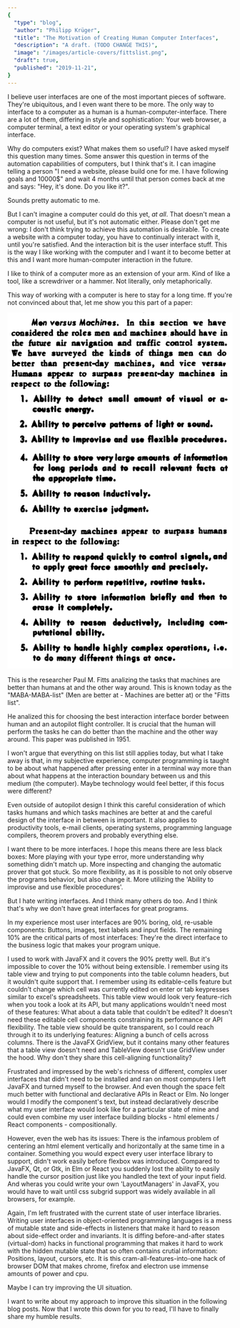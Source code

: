 ```yaml
---
{
  "type": "blog",
  "author": "Philipp Krüger",
  "title": "The Motivation of Creating Human Computer Interfaces",
  "description": "A draft. (TODO CHANGE THIS)",
  "image": "/images/article-covers/fittslist.png",
  "draft": true,
  "published": "2019-11-21",
}
---
```


I believe user interfaces are one of the most important pieces of software. They're ubiquitous, and I even want there to be more. The only way to interface to a computer as a human is a human-computer-interface. There are a lot of them, differing in style and sophistication: Your web browser, a computer terminal, a text editor or your operating system's graphical interface.

Why do computers exist? What makes them so useful?
I have asked myself this question many times. Some answer this question in terms of the automation capabilities of computers, but I think that's it. I can imagine telling a person "I need a website, please build one for me. I have following goals and 10000$" and wait 4 months until that person comes back at me and says: "Hey, it's done. Do you like it?".

Sounds pretty automatic to me.

But I can't imagine a computer could do this yet, _at all_. That doesn't mean a computer is not useful, but it's not automatic either. Please don't get me wrong: I don't think trying to achieve this automation is desirable. To create a website with a computer today, you have to continually interact with it, until you're satisfied. And the interaction bit is the user interface stuff. This is the way I like working with the computer and I want it to become better at this and I want more human-computer interaction in the future.

I like to think of a computer more as an extension of your arm. Kind of like a tool, like a screwdriver or a hammer. Not literally, only metaphorically.

This way of working with a computer is here to stay for a long time. ff you're not convinced about that, let me show you this part of a paper:

![A scan of a paper that contains Paul M. Fitts' comparison of humans and machines](/images/content/FirstMABAMABA.png)

This is the researcher Paul M. Fitts analizing the tasks that machines are better than humans at and the other way around. This is known today as the "MABA-MABA-list" (Men are better at - Machines are better at) or the "Fitts list".

He analized this for choosing the best interaction interface border between human and an autopilot flight controller. It is crucial that the human will perform the tasks he can do better than the machine and the other way around. This paper was published in 1951.

I won't argue that everything on this list still applies today, but what I take away is that, in my subjective experience, computer programming is taught to be about what happened after pressing enter in a terminal way more than about what happens at the interaction boundary between us and this medium (the computer). Maybe technology would feel better, if this focus were different?

Even outside of autopilot design I think this careful consideration of which tasks humans and which tasks machines are better at and the careful design of the interface in between is important. It also applies to productivity tools, e-mail clients, operating systems, programming language compilers, theorem provers and probably everything else.

I want there to be more interfaces. I hope this means there are less black boxes:
More playing with your type error, more understanding why something didn't match up.
More inspecting and changing the automatic prover that got stuck.
So more flexibility, as it is possible to not only observe the programs behavior, but also change it.
More utilizing the 'Ability to improvise and use flexible procedures'.

But I hate writing interfaces. And I think many others do too. And I think that's why we don't have great interfaces for great programs.

In my experience most user interfaces are 90% boring, old, re-usable components: Buttons, images, text labels and input fields. The remaining 10% are the critical parts of most interfaces: They're the direct interface to the business logic that makes your program unique.

I used to work with JavaFX and it covers the 90% pretty well. But it's impossible to cover the 10% without being extensible. I remember using its table view and trying to put components into the table column headers, but it wouldn't quite support that. I remember using its editable-cells feature but couldn't change which cell was currently edited on enter or tab keypresses similar to excel's spreadsheets.
This table view would look very feature-rich when you took a look at its API, but many applications wouldn't need most of these features: What about a data table that couldn't be edited? It doesn't need these editable cell components constraining its performance or API flexibility.
The table view should be quite transparent, so I could reach through it to its underlying features: Aligning a bunch of cells across columns.
There is the JavaFX GridView, but it contains many other features that a table view doesn't need and TableView doesn't use GridView under the hood. Why don't they share this cell-aligning functionality?

Frustrated and impressed by the web's richness of different, complex user interfaces that didn't need to be installed and ran on most computers I left JavaFX and turned myself to the browser. And even though the space felt much better with functional and declarative APIs in React or Elm. No longer would I modify the component's text, but instead declaratively describe what my user interface would look like for a particular state of mine and could even combine my user interface building blocks - html elements / React components - compositionally.

However, even the web has its issues: There is the infamous problem of centering an html element vertically and horizontally at the same time in a container. Something you would expect every user interface library to support, didn't work easily before flexbox was introduced.
Compared to JavaFX, Qt, or Gtk, in Elm or React you suddenly lost the ability to easily handle the cursor position just like you handled the text of your input field.
And wheras you could write your own 'LayoutManagers' in JavaFX, you would have to wait until css subgrid support was widely available in all browsers, for example.

Again, I'm left frustrated with the current state of user interface libraries. Writing user interfaces in object-oriented programming languages is a mess of mutable state and side-effects in listeners that make it hard to reason about side-effect order and invariants. It is diffing before-and-after states (virtual-dom) hacks in functional programming that makes it hard to work with the hidden mutable state that so often contains crutial information: Positions, layout, cursors, etc. It is this cram-all-features-into-one hack of browser DOM that makes chrome, firefox and electron use immense amounts of power and cpu.

Maybe I can try improving the UI situation.

I want to write about my approach to improve this situation in the following blog posts. Now that I wrote this down for you to read, I'll have to finally share my humble results.
